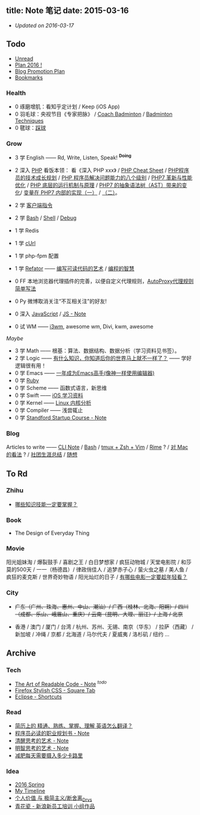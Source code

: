 title: Note 笔记
date: 2015-03-16
---

- _Updated on 2016-03-17_

## Todo

- [Unread](/note/unread.html)
- [Plan 2016 !](/note/plan_2016.html)
- [Blog Promotion Plan](/note/promotion_plan.html)
- [Bookmarks](/bookmarks/)

### Health

- 0 琢磨增肌：看知乎定计划 / Keep (iOS App)
- 0 羽毛球：央视节目《专家把脉》 / [Coach Badminton](https://www.youtube.com/user/coachingbadminton) / [Badminton Techniques](https://www.youtube.com/watch?v=6uj7UoR7YJ8&list=PL25A4AB13DD610A66)
- 0 毽球：[踩球](/note/jian_qiu.html)

### Grow

- 3 学 English —— Rd, Write, Listen, Speak! <sup>__Doing__</sup>
- 2 深入 [PHP](/note/php.html)
    看饭本领： 看《深入 PHP xxx》 / [PHP Cheat Sheet](http://www.visibone.com/php/pb8.html) / [PHP程序员的技术成长规划](www.programcat.com/index/info/id/3) / [PHP 程序员解决问题能力的八个级别](https://linux.cn/article-6149-weibo.html) / [PHP7 革新与性能优化](http://mp.weixin.qq.com/s?__biz=MzAwNjMxMTA5Mw==&mid=213740207&idx=1&sn=7f66f926f20dfa5e458e4d3ba70b7ae2&scene=5&srcid=0921Nfh4yACYqSrb0nedSSLq#rd) / [PHP 底层的运行机制与原理](http://mp.weixin.qq.com/s?__biz=MzAwNjMxMTA5Mw==&amp;mid=400392225&amp;idx=1&amp;sn=9a9a99f9e26f5cf2c5de43acf477386a&amp;scene=1&amp;srcid=1114EoiWRMcR0ZM5tXYc4Buf#rd) / [PHP7 的抽象语法树（AST）带来的变化](http://mp.weixin.qq.com/s?__biz=MzAwNjMxMTA5Mw==&amp;mid=401472619&amp;idx=1&amp;sn=85034ff0aa96b5fc3a2345d01906b862&amp;scene=1&amp;srcid=0104MWmCwCW5wiSsPApW2Nm9#rd)/ [变量在 PHP7 内部的实现（一）](http://mp.weixin.qq.com/s?__biz=MzAwNjMxMTA5Mw==&amp;mid=401205993&amp;idx=1&amp;sn=af64b9c2fd91ed87457af3d38f334a25&amp;scene=1&amp;srcid=1230RmdMvPqFtpot4bOzzxgN#rd) / [（二）](http://mp.weixin.qq.com/s?__biz=MzAwNjMxMTA5Mw==&amp;mid=401229562&amp;idx=1&amp;sn=710d813efc5be8280fc17c554a696d74&amp;scene=1&amp;srcid=12303QNjLyATdE4lysM8s29X#rd)。

- 2 学 [客户端指令](/note/cmd_plan.html)
- 2 学 [Bash](/note/bash.html) / [Shell](/note/shell.html) / [Debug](https://www.ibm.com/developerworks/cn/linux/l-cn-shell-debug/)
- 1 学 Redis
- 1 学 [cUrl](https://curl.haxx.se/)
- 1 学 php-fpm 配置
- 1 学 [Refator](/note/refactor.html) —— [编写可读代码的艺术](/note/编写可读代码的艺术.html) / [编程的智慧](http://www.yinwang.org/blog-cn/2015/11/21/programming-philosophy)
- 0 FF 本地浏览器代理插件的完善，以便自定义代理规则，[AutoProxy代理规则简单写法](http://mydf.github.io/blog/autoproxy/)
- 0 Py 微博取消关注“不互相关注”的好友!
- 0 深入 [JavaScript](http://www.liaoxuefeng.com/wiki/001434446689867b27157e896e74d51a89c25cc8b43bdb3000/0014344991049250a2c80ec84cb4861bbd1d9b2c0c2850e000) / [JS - Note](/note/js_note.html)
- 0 试 WM —— [i3wm](http://i3wm.org/docs/userguide.html), awesome wm, Divi, kwm, awesome

_Maybe_

- 3 学 Math —— 根基：算法、数据结构、数据分析（学习资料见书签）。
- 2 学 Logic —— [有什么知识，你知道后你的世界马上就不一样了？](https://www.zhihu.com/question/38632401/answer/77853819) —— 学好逻辑很有用！
- 0 学 Emacs —— [一年成为Emacs高手(像神一样使用编辑器) ](http://blog.csdn.net/redguardtoo/article/details/7222501/)
- 0 学 [Ruby](http://top.jobbole.com/21187/)
- 0 学 Scheme —— 函数式语言，新思维
- 0 学 Swift —— [iOS 学习资料](https://github.com/Aufree/trip-to-iOS)
- 0 学 Kernel —— [Linux 内核分析](https://www.shiyanlou.com/courses/195)
- 0 学 Compiler —— 浅尝辄止
- 0 学 [Standford Startup Course - Note](/note/startup.html)

### Blog

Articles to write —— [CLI Note](/note/command_line.html) / [Bash](/note/bash.html) / [tmux + Zsh + Vim](/note/vim.html) / [Rime](/note/rime.html) ? / [对 Mac 的看法](/note/mac.html) ? / [社团生涯总结](/note/college_association.html) / [随想](/note/thoughts.html)

## To Rd

### Zhihu

- [哪些知识技能一定要掌握？](https://www.zhihu.com/question/35112627)

### Book

- The Design of Everyday Thing

### Movie

阳光姐妹淘 / 爆裂鼓手 / 喜剧之王 / 白日梦想家 / 疯狂动物城 / 天堂电影院 / 和莎莫的500天 / 一一（杨德昌）/ 律政俏佳人 / 追梦赤子心 / 萤火虫之墓 / 美人鱼 / 疯狂的麦克斯 / 世界奇妙物语 / 阳光灿烂的日子 / [有哪些电影一定要趁年轻看？](https://www.zhihu.com/question/25699277)

### City

- ~~广东（广州、珠海、惠州、中山、潮汕）/ 广西（桂林、北海、阳朔）/ 四川（成都、乐山、峨眉山、重庆）/ 云南（昆明、大理、丽江）/ 上海 / 北京~~

- 香港 / 澳门 / 厦门 / 台湾 / 杭州、苏州、无锡、南京（华东） / 拉萨（西藏） / 新加坡 / 冲绳 / 京都 / 北海道 / 马尔代夫 / 夏威夷 / 洛杉矶 / 纽约 …

## Archive

### Tech

- [The Art of Readable Code - Note](/note/art_of_readable_code.html) <sup>_todo_</sup>
- [Firefox Stylish CSS - Square Tab](/note/firefox_stylish_css.html)
- [Eclipse - Shortcuts](/note/eclipse_shortcuts.html)

### Read

- [简历上的 精通、熟练、掌握、理解 英语怎么翻译？](/note/resume_tips.html)
- [程序员必读的职业规划书 - Note](/note/career.html)
- [清醒思考的艺术 - Note](/note/think_clearly.html)
- [明智思考的艺术 - Note](/note/think_wisely.html)
- [减肥每天需要摄入多少卡路里](/note/calorie.html)

### Idea

- [2016 Spring](/note/2016_spring.html)
- [My Timeline](/note/timeline.html)
- [个人价值 与 极简主义/断舍离](/note/simple.html)<sub>[Drvs](/note/drivers.html)</sub>
- [青花瓷 - 新浪新员工培训 小组作品](/note/my_lyrics.html)

